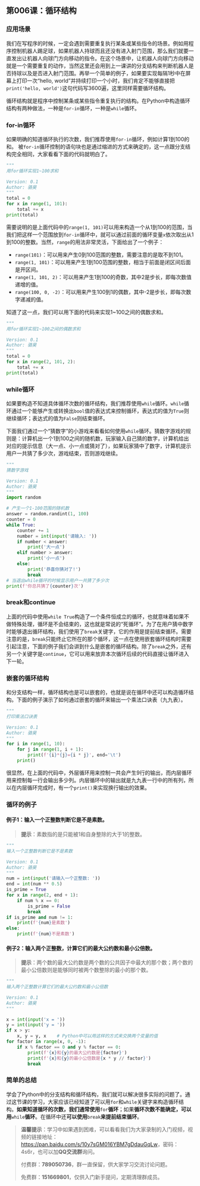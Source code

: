 ## 第006课：循环结构

### 应用场景

我们在写程序的时候，一定会遇到需要重复执行某条或某些指令的场景。例如用程序控制机器人踢足球，如果机器人持球而且还没有进入射门范围，那么我们就要一直发出让机器人向球门方向移动的指令。在这个场景中，让机器人向球门方向移动就是一个需要重复的动作，当然这里还会用到上一课讲的分支结构来判断机器人是否持球以及是否进入射门范围。再举一个简单的例子，如果要实现每隔1秒中在屏幕上打印一次“hello, world”并持续打印一个小时，我们肯定不能够直接把`print('hello, world')`这句代码写3600遍，这里同样需要循环结构。

循环结构就是程序中控制某条或某些指令重复执行的结构。在Python中构造循环结构有两种做法，一种是`for-in`循环，一种是`while`循环。

### for-in循环

如果明确的知道循环执行的次数，我们推荐使用`for-in`循环，例如计算1到100的和。 被`for-in`循环控制的语句块也是通过缩进的方式来确定的，这一点跟分支结构完全相同，大家看看下面的代码就明白了。

```Python
"""
用for循环实现1~100求和

Version: 0.1
Author: 骆昊
"""
total = 0
for x in range(1, 101):
    total += x
print(total)
```

需要说明的是上面代码中的`range(1, 101)`可以用来构造一个从1到100的范围，当我们把这样一个范围放到`for-in`循环中，就可以通过前面的循环变量`x`依次取出从1到100的整数。当然，`range`的用法非常灵活，下面给出了一个例子：

- `range(101)`：可以用来产生0到100范围的整数，需要注意的是取不到101。
- `range(1, 101)`：可以用来产生1到100范围的整数，相当于前面是闭区间后面是开区间。
- `range(1, 101, 2)`：可以用来产生1到100的奇数，其中2是步长，即每次数值递增的值。
- `range(100, 0, -2)`：可以用来产生100到1的偶数，其中-2是步长，即每次数字递减的值。

知道了这一点，我们可以用下面的代码来实现1~100之间的偶数求和。

```Python
"""
用for循环实现1~100之间的偶数求和

Version: 0.1
Author: 骆昊
"""
total = 0
for x in range(2, 101, 2):
    total += x
print(total)
```

### while循环

如果要构造不知道具体循环次数的循环结构，我们推荐使用`while`循环。`while`循环通过一个能够产生或转换出`bool`值的表达式来控制循环，表达式的值为`True`则继续循环；表达式的值为`False`则结束循环。

下面我们通过一个“猜数字”的小游戏来看看如何使用`while`循环。猜数字游戏的规则是：计算机出一个1到100之间的随机数，玩家输入自己猜的数字，计算机给出对应的提示信息（大一点、小一点或猜对了），如果玩家猜中了数字，计算机提示用户一共猜了多少次，游戏结束，否则游戏继续。

```Python
"""
猜数字游戏

Version: 0.1
Author: 骆昊
"""
import random

# 产生一个1-100范围的随机数
answer = random.randint(1, 100)
counter = 0
while True:
    counter += 1
    number = int(input('请输入: '))
    if number < answer:
        print('大一点')
    elif number > answer:
        print('小一点')
    else:
        print('恭喜你猜对了!')
        break
# 当退出while循环的时候显示用户一共猜了多少次
print(f'你总共猜了{counter}次')
```

### break和continue

上面的代码中使用`while True`构造了一个条件恒成立的循环，也就意味着如果不做特殊处理，循环是不会结束的，这也就是常说的“死循环”。为了在用户猜中数字时能够退出循环结构，我们使用了`break`关键字，它的作用是提前结束循环。需要注意的是，`break`只能终止它所在的那个循环，这一点在使用嵌套循环结构时需要引起注意，下面的例子我们会讲到什么是嵌套的循环结构。除了`break`之外，还有另一个关键字是`continue`，它可以用来放弃本次循环后续的代码直接让循环进入下一轮。

### 嵌套的循环结构

和分支结构一样，循环结构也是可以嵌套的，也就是说在循环中还可以构造循环结构。下面的例子演示了如何通过嵌套的循环来输出一个乘法口诀表（九九表）。

```Python
"""
打印乘法口诀表

Version: 0.1
Author: 骆昊
"""
for i in range(1, 10):
    for j in range(1, i + 1):
        print(f'{i}*{j}={i * j}', end='\t')
    print()
```

很显然，在上面的代码中，外层循环用来控制一共会产生9行的输出，而内层循环用来控制每一行会输出多少列。内层循环中的输出就是九九表一行中的所有列，所以在内层循环完成时，有一个`print()`来实现换行输出的效果。

### 循环的例子

#### 例子1：输入一个正整数判断它是不是素数。

> **提示**：素数指的是只能被1和自身整除的大于1的整数。

```Python
"""
输入一个正整数判断它是不是素数

Version: 0.1
Author: 骆昊
"""
num = int(input('请输入一个正整数: '))
end = int(num ** 0.5)
is_prime = True
for x in range(2, end + 1):
    if num % x == 0:
        is_prime = False
        break
if is_prime and num != 1:
    print(f'{num}是素数')
else:
    print(f'{num}不是素数')
```

#### 例子2：输入两个正整数，计算它们的最大公约数和最小公倍数。

> **提示**：两个数的最大公约数是两个数的公共因子中最大的那个数；两个数的最小公倍数则是能够同时被两个数整除的最小的那个数。

```Python
"""
输入两个正整数计算它们的最大公约数和最小公倍数

Version: 0.1
Author: 骆昊
"""

x = int(input('x = '))
y = int(input('y = '))
if x > y:
    x, y = y, x    # Python中可以用这样的方式来交换两个变量的值
for factor in range(x, 0, -1):
    if x % factor == 0 and y % factor == 0:
        print(f'{x}和{y}的最大公约数是{factor}')
        print(f'{x}和{y}的最小公倍数是{x * y // factor}')
        break
```

### 简单的总结

学会了Python中的分支结构和循环结构，我们就可以解决很多实际的问题了。通过这节课的学习，大家应该已经知道了可以用`for`和`while`关键字来构造循环结构。**如果知道循环的次数，我们通常使用**`for`**循环**；如果**循环次数不能确定，可以用**`while`**循环**。在循环中还**可以使用**`break`**来提前结束循环**。

> **温馨提示**：学习中如果遇到困难，可以看看我们为大家录制的入门视频，视频的链接地址：<https://pan.baidu.com/s/10y7sGM016YBM7gDdauGqLw>，密码：4s6r，也可以加**QQ交流群**询问。
>
> 付费群：**789050736**，群一直保留，供大家学习交流讨论问题。
>
> 免费群：**151669801**，仅供入门新手提问，定期清理群成员。
